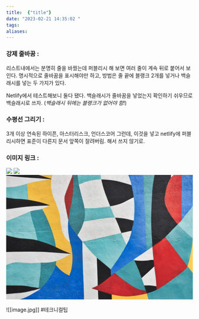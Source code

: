 ```yaml
---
title:  {"title"}
date: "2023-02-21 14:35:02 "
tags: 
aliases:
---
```


### 강제 줄바꿈 : 
리스트내에서는 분명히 줄을 바꿨는데 퍼블리시 해 보면 여러 줄이 계속 뒤로 붙어서 보인다.  명시적으로 줄바꿈을 표시해야만 하고,  방법은 줄 끝에 블랭크 2개를 넣거나 백슬래시를 넣는 두 가지가 있다. 

Netlify에서 테스트해보니 둘다 됐다.  백슬래시가 줄바꿈을 넣었는지 확인하기 쉬우므로 백슬래시로 쓰자.  (*백슬래시 뒤에는 블랭크가 없어야 함!*)

### 수평선 그리기 :  

3개 이상 연속된 하이픈, 아스터리스크, 언더스코어
그런데, 이것을 넣고 netlify에 퍼블리시하면 표준이 다른지 문서 앞쪽이 잘려버림.  해서 쓰지 않기로.



### 이미지 링크 :
<img src="./../../images/image.jpg"/>

<img src="/assets/image.jpg"/>

<img src="../images/image.jpg"/>

![[image.jpg]]
#테크니컬팁